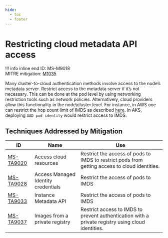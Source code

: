 ```yaml
---
hide:
  - toc
  - footer
---
```


# Restricting cloud metadata API access

!!! info inline end
    ID: MS-M9018<br>
    MITRE mitigation: [M1035](https://attack.mitre.org/mitigations/M1035/)


Many cluster-to-cloud authentication methods involve access to the node’s metadata server. Restrict access to the metadata server if it’s not necessary. This can be done at the pod level by using networking restriction tools such as network policies. Alternatively, cloud providers allow this functionality in the node\cluster level. For instance, in AWS one can restrict the hop count limit of IMDS as described [here](https://aws.github.io/aws-eks-best-practices/security/docs/iam/#restrict-access-to-the-instance-profile-assigned-to-the-worker-node). In AKS, deploying `AAD pod identity` would restrict access to IMDS.


## Techniques Addressed by Mitigation

|ID|Name|Use|
|--|----------|-----------|
|[MS-TA9020](../techniques/Access%20cloud%20resources.md)|Access cloud resources|Restrict the access of pods to IMDS to restrict pods from getting access to cloud identities.|
|[MS-TA9028](../techniques/Access%20managed%20identity%20credentials.md)|Access Managed Identity credentials|Restrict the access of pods to IMDS|
|[MS-TA9033](../techniques/Instance%20Metadata%20API.md)|Instance Metadata API|Restrict the access of pods to IMDS|
|[MS-TA9037](../techniques/images%20from%20a%20private%20registry.md)|Images from a private registry|Restrict access to IMDS to prevent authentication with a private registry using cloud identities.|